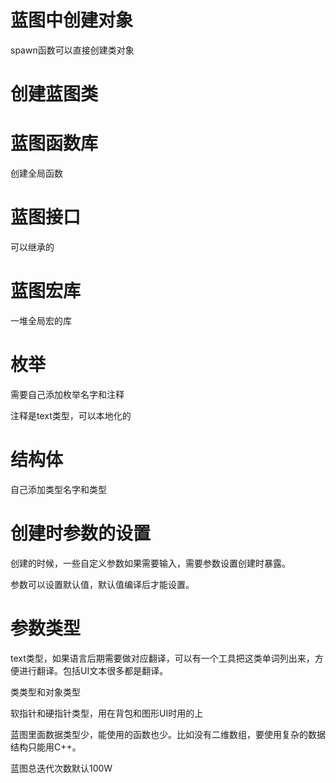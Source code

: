 

# 蓝图中创建对象

spawn函数可以直接创建类对象

# 创建蓝图类

# 蓝图函数库

创建全局函数

# 蓝图接口

可以继承的

# 蓝图宏库

一堆全局宏的库

# 枚举

需要自己添加枚举名字和注释

注释是text类型，可以本地化的

# 结构体

自己添加类型名字和类型

# 创建时参数的设置

创建的时候，一些自定义参数如果需要输入，需要参数设置创建时暴露。

参数可以设置默认值，默认值编译后才能设置。

# 参数类型

text类型，如果语言后期需要做对应翻译，可以有一个工具把这类单词列出来，方便进行翻译。包括UI文本很多都是翻译。

类类型和对象类型

软指针和硬指针类型，用在背包和图形UI时用的上

蓝图里面数据类型少，能使用的函数也少。比如没有二维数组，要使用复杂的数据结构只能用C++。

蓝图总迭代次数默认100W